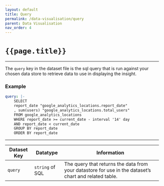 ```yaml
---
layout: default
title: Query
permalink: /data-visualisation/query
parent: Data Visualisation
nav_order: 4
---
```


# `{{page.title}}`

---

The `query` key in the dataset file is the sql query that is run against your chosen data store to retrieve data to use in displaying the insight.

### Example

```yaml
query: |-
    SELECT 
    report_date "google_analytics_locations.report_date"
    , sum(users) "google_analytics_locations.total_users"
    FROM google_analytics_locations
    WHERE report_date >= current_date - interval '14' day
    AND report_date < current_date
    GROUP BY report_date 
    ORDER BY report_date
```

---

Dataset Key | Datatype | Information
----------- | -------- | -----------
`query` | `string` of SQL | The query that returns the data from your datastore for use in the dataset’s chart and related table.